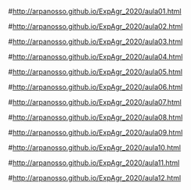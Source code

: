 #http://arpanosso.github.io/ExpAgr_2020/aula01.html

#http://arpanosso.github.io/ExpAgr_2020/aula02.html

#http://arpanosso.github.io/ExpAgr_2020/aula03.html

#http://arpanosso.github.io/ExpAgr_2020/aula04.html

#http://arpanosso.github.io/ExpAgr_2020/aula05.html

#http://arpanosso.github.io/ExpAgr_2020/aula06.html

#http://arpanosso.github.io/ExpAgr_2020/aula07.html

#http://arpanosso.github.io/ExpAgr_2020/aula08.html

#http://arpanosso.github.io/ExpAgr_2020/aula09.html

#http://arpanosso.github.io/ExpAgr_2020/aula10.html

#http://arpanosso.github.io/ExpAgr_2020/aula11.html

#http://arpanosso.github.io/ExpAgr_2020/aula12.html
